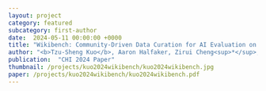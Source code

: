 ```yaml
---
layout: project
category: featured
subcategory: first-author
date:  2024-05-11 00:00:00 +0000
title: "Wikibench: Community-Driven Data Curation for AI Evaluation on Wikipedia"
author: "<b>Tzu-Sheng Kuo</b>, Aaron Halfaker, Zirui Cheng<sup>*</sup>, Jiwoo Kim<sup>*</sup>, Meng-Hsin Wu<sup>*</sup>, Tongshuang Wu, Kenneth Holstein<sup>‡</sup>, Haiyi Zhu<sup>‡</sup>"
publication:  "CHI 2024 Paper"
thumbnail: /projects/kuo2024wikibench/kuo2024wikibench.jpg
paper: /projects/kuo2024wikibench/kuo2024wikibench.pdf
---
```

